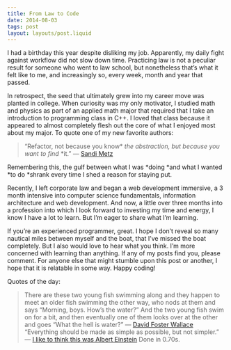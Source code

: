 ```yaml
---
title: From Law to Code
date: 2014-08-03
tags: post
layout: layouts/post.liquid
---
```

I had a birthday this year despite disliking my job. Apparently, my daily fight against workflow did not slow down time. Practicing law is not a peculiar result for someone who went to law school, but nonetheless that’s what it felt like to me, and increasingly so, every week, month and year that passed.

In retrospect, the seed that ultimately grew into my career move was planted in college. When curiosity was my only motivator, I studied math and physics as part of an applied math major that required that I take an introduction to programming class in C++. I loved that class because it appeared to almost completely flesh out the core of what I enjoyed most about my major. To quote one of my new favorite authors:
> “Refactor, not because you know* *the abstraction, but because you want to find* *it.” — [Sandi Metz](http://confreaks.com/videos/240-goruco2009-solid-object-oriented-design)

Remembering this, the gulf between what I was *doing *and what I wanted *to do *shrank every time I shed a reason for staying put.

Recently, I left corporate law and began a web development immersive, a 3 month intensive into computer science fundamentals, information architecture and web development. And now, a little over three months into a profession into which I look forward to investing my time and energy, I know I have a lot to learn. But I’m eager to share what I’m learning.

If you’re an experienced programmer, great. I hope I don’t reveal so many nautical miles between myself and the boat, that I’ve missed the boat completely. But I also would love to hear what you think. I’m more concerned with learning than anything. If any of my posts find you, please comment. For anyone else that might stumble upon this post or another, I hope that it is relatable in some way. Happy coding!

Quotes of the day:
> There are these two young fish swimming along and they happen to meet
an older fish swimming the other way, who nods at them and says
“Morning, boys. How’s the water?” And the two young fish swim on for a
bit, and then eventually one of them looks over at the other and goes
“What the hell is water?” — [David Foster Wallace](http://web.ics.purdue.edu/~drkelly/DFWKenyonAddress2005.pdf)
> “Everything should be made as simple as possible, but not simpler.” — [I like to think this was Albert Einstein](http://en.wikiquote.org/wiki/Albert_Einstein)
Done in 0.70s.

